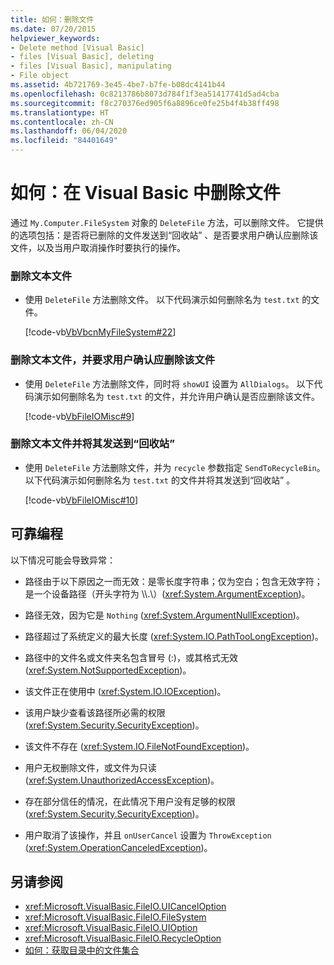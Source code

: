 ```yaml
---
title: 如何：删除文件
ms.date: 07/20/2015
helpviewer_keywords:
- Delete method [Visual Basic]
- files [Visual Basic], deleting
- files [Visual Basic], manipulating
- File object
ms.assetid: 4b721769-3e45-4be7-b7fe-b08dc4141b44
ms.openlocfilehash: 0c8213786b8073d784f1f3ea51417741d5ad4cba
ms.sourcegitcommit: f8c270376ed905f6a8896ce0fe25b4f4b38ff498
ms.translationtype: HT
ms.contentlocale: zh-CN
ms.lasthandoff: 06/04/2020
ms.locfileid: "84401649"
---
```

# <a name="how-to-delete-a-file-in-visual-basic"></a>如何：在 Visual Basic 中删除文件

通过 `My.Computer.FileSystem` 对象的 `DeleteFile` 方法，可以删除文件。 它提供的选项包括：是否将已删除的文件发送到“回收站”  、是否要求用户确认应删除该文件，以及当用户取消操作时要执行的操作。  
  
### <a name="to-delete-a-text-file"></a>删除文本文件  
  
- 使用 `DeleteFile` 方法删除文件。 以下代码演示如何删除名为 `test.txt` 的文件。  
  
     [!code-vb[VbVbcnMyFileSystem#22](~/samples/snippets/visualbasic/VS_Snippets_VBCSharp/VbVbcnMyFileSystem/VB/Class1.vb#22)]  
  
### <a name="to-delete-a-text-file-and-ask-the-user-to-confirm-that-the-file-should-be-deleted"></a>删除文本文件，并要求用户确认应删除该文件  
  
- 使用 `DeleteFile` 方法删除文件，同时将 `showUI` 设置为 `AllDialogs`。 以下代码演示如何删除名为 `test.txt` 的文件，并允许用户确认是否应删除该文件。  
  
     [!code-vb[VbFileIOMisc#9](~/samples/snippets/visualbasic/VS_Snippets_VBCSharp/VbFileIOMisc/VB/Class1.vb#9)]  
  
### <a name="to-delete-a-text-file-and-send-it-to-the-recycle-bin"></a>删除文本文件并将其发送到“回收站”  
  
- 使用 `DeleteFile` 方法删除文件，并为 `recycle` 参数指定 `SendToRecycleBin`。 以下代码演示如何删除名为 `test.txt` 的文件并将其发送到“回收站”  。  
  
     [!code-vb[VbFileIOMisc#10](~/samples/snippets/visualbasic/VS_Snippets_VBCSharp/VbFileIOMisc/VB/Class1.vb#10)]  
  
## <a name="robust-programming"></a>可靠编程  

 以下情况可能会导致异常：  
  
- 路径由于以下原因之一而无效：是零长度字符串；仅为空白；包含无效字符；是一个设备路径（开头字符为 \\\\.\\）(<xref:System.ArgumentException>)。  
  
- 路径无效，因为它是 `Nothing` (<xref:System.ArgumentNullException>)。  
  
- 路径超过了系统定义的最大长度 (<xref:System.IO.PathTooLongException>)。  
  
- 路径中的文件名或文件夹名包含冒号 (:)，或其格式无效 (<xref:System.NotSupportedException>)。  
  
- 该文件正在使用中 (<xref:System.IO.IOException>)。  
  
- 该用户缺少查看该路径所必需的权限 (<xref:System.Security.SecurityException>)。  
  
- 该文件不存在 (<xref:System.IO.FileNotFoundException>)。  
  
- 用户无权删除文件，或文件为只读 (<xref:System.UnauthorizedAccessException>)。  
  
- 存在部分信任的情况，在此情况下用户没有足够的权限 (<xref:System.Security.SecurityException>)。  
  
- 用户取消了该操作，并且 `onUserCancel` 设置为 `ThrowException` (<xref:System.OperationCanceledException>)。  
  
## <a name="see-also"></a>另请参阅

- <xref:Microsoft.VisualBasic.FileIO.UICancelOption>
- <xref:Microsoft.VisualBasic.FileIO.FileSystem>
- <xref:Microsoft.VisualBasic.FileIO.UIOption>
- <xref:Microsoft.VisualBasic.FileIO.RecycleOption>
- [如何：获取目录中的文件集合](how-to-get-the-collection-of-files-in-a-directory.md)
